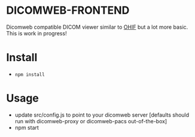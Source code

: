 # DICOMWEB-FRONTEND

Dicomweb compatible DICOM viewer similar to [OHIF](https://github.com/OHIF/Viewers) but a lot more basic. 
This is work in progress!

# Install

- `npm install`

# Usage

- update src/config.js to point to your dicomweb server [defaults should run with dicomweb-proxy or dicomweb-pacs out-of-the-box]
- npm start
